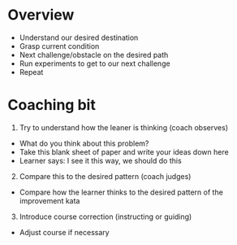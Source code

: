 # Overview

* Understand our desired destination
* Grasp current condition
* Next challenge/obstacle on the desired path
* Run experiments to get to our next challenge
* Repeat

# Coaching bit

1. Try to understand how the leaner is thinking (coach observes)

* What do you think about this problem?
* Take this blank sheet of paper and write your ideas down here
* Learner says: I see it this way, we should do this 

2. Compare this to the desired pattern (coach judges)

* Compare how the learner thinks to the desired pattern of the improvement kata

3. Introduce course correction (instructing or guiding)

* Adjust course if necessary